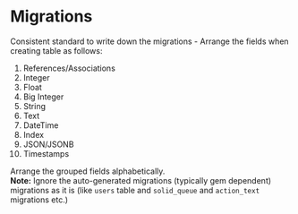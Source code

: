 # Migrations

Consistent standard to write down the migrations - Arrange the fields when creating table as follows:

1. References/Associations
2. Integer
3. Float
4. Big Integer
5. String
6. Text
7. DateTime
8. Index
9. JSON/JSONB
10. Timestamps

Arrange the grouped fields alphabetically.
<br />
**Note:** Ignore the auto-generated migrations (typically gem dependent) migrations as it is (like `users` table and `solid_queue` and `action_text` migrations etc.)
